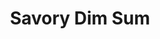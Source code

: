 ---
title: "Savory Dim Sum"
description: "Indulge in the rich flavors of Chinese cuisine with these savory dim sum, a traditional bite-sized delicacy that delivers a pleasing combination of textures and flavors."

pubDate: 2024-01-11

image: "../../images/dimsum.avif"
imageAlt: "Plate of savory dim sum"

cookingTime: 60

steps:
  - title: "Prepare the Filling"
    actions:
      - "In a bowl, combine the minced pork, shrimp, green onions, soy sauce, sesame oil, and pepper. Mix until well combined."
  - title: "Assemble the Dim Sum"
    actions:
      - "Take a dumpling wrapper and spoon a small amount of filling into the center. Fold the wrapper over the filling and pinch to seal."
  - title: "Cook the Dim Sum"
    actions:
      - "Place the dim sum in a steamer basket over simmering water. Steam for about 15 minutes or until cooked through."
  - title: "Voilà!"
    actions:
      - "Serve the dim sum hot with a side of soy sauce or your preferred dim sum dipping sauce."
      
ingredients:
  - title: ""
    items:
      - quantity: "1/2"
        name: "pound minced pork"
      - quantity: "1/2"
        name: "pound shrimp, minced"
      - quantity: "2"
        name: "green onions, thinly sliced"
      - quantity: "1"
        name: "tablespoon soy sauce"
      - quantity: "1"
        name: "tablespoon sesame oil"
      - quantity: "1/4"
        name: "teaspoon white or black pepper"
      - quantity: "1"
        name: "package dumpling wrappers"

recipeNotes: [
  "Feel free to get creative with your fillings—add different meats, seafood, or vegetables as per your preference.",
  "Dumpling Wrappers: These can usually be found in the freezer aisle of any Asian grocery store. Make sure to leave them out at room temperature for a bit before trying to separate them.",
  "Freezing: You can make these in bulk and freeze them. Just place them in a single layer on a baking sheet and freeze until solid before transferring them to a bag or container. You can cook them straight from the freezer, adding a few extra minutes to the cooking time.",
  "Gluten-Free: For a gluten-free version, make sure you are using gluten-free dumpling wrappers and soy sauce."
]

tags: ["dim-sum", "chinese", "steamed"]

slug: savory-dim-sum
---